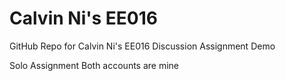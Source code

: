 # Calvin Ni's EE016
GitHub Repo for Calvin Ni's EE016 Discussion Assignment Demo

Solo Assignment
Both accounts are mine
